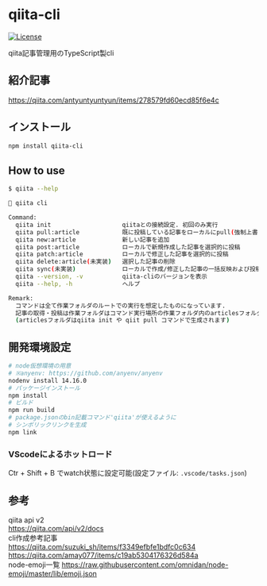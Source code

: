# qiita-cli

[![License](https://img.shields.io/badge/License-Apache%202.0-blue.svg)](https://opensource.org/licenses/Apache-2.0)

qiita記事管理用のTypeScript製cli

## 紹介記事

<https://qiita.com/antyuntyuntyun/items/278579fd60ecd85f6e4c>

## インストール

```bash
npm install qiita-cli
```

## How to use

```bash
$ qiita --help

🐥 qiita cli

Command:
  qiita init                    qiitaとの接続設定. 初回のみ実行
  qiita pull:article            既に投稿している記事をローカルにpull(強制上書き)
  qiita new:article             新しい記事を追加
  qiita post:article            ローカルで新規作成した記事を選択的に投稿
  qiita patch:article           ローカルで修正した記事を選択的に投稿
  qiita delete:article(未実装)   選択した記事の削除
  qiita sync(未実装)             ローカルで作成/修正した記事の一括反映および投稿済み記事の取得
  qiita --version, -v           qiita-cliのバージョンを表示
  qiita --help, -h              ヘルプ

Remark:
  コマンドは全て作業フォルダのルートでの実行を想定したものになっています.
  記事の取得・投稿は作業フォルダはコマンド実行場所の作業フォルダ内のarticlesフォルダを基準に実行されます.
  (articlesフォルダはqiita init や qiit pull コマンドで生成されます)

```

## 開発環境設定

```bash
# node仮想環境の用意
# ※anyenv: https://github.com/anyenv/anyenv
nodenv install 14.16.0
# パッケージインストール
npm install
# ビルド
npm run build
# package.jsonのbin記載コマンド'qiita'が使えるように
# シンボリックリンクを生成
npm link
```

### VScodeによるホットロード

Ctr + Shift + B でwatch状態に設定可能(設定ファイル: `.vscode/tasks.json`)

## 参考

qiita api v2  
<https://qiita.com/api/v2/docs>  
cli作成参考記事  
<https://qiita.com/suzuki_sh/items/f3349efbfe1bdfc0c634>  
<https://qiita.com/amay077/items/c19ab5304176326d584a>  
node-emoji一覧
<https://raw.githubusercontent.com/omnidan/node-emoji/master/lib/emoji.json>
